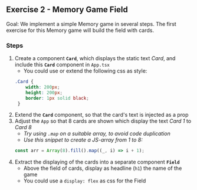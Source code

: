 ## Exercise 2 - Memory Game Field
Goal: We implement a simple Memory game in several steps. The first exercise for this Memory game will build the field with cards.


### Steps
1. Create a component **`Card`**, which displays the static text *Card*, and include this **`Card`** component in `App.tsx`
   * You could use or extend the following css as style:
    ```css
    .Card {
        width: 200px;
        height: 200px;
        border: 1px solid black;
     }
    ```
2. Extend the **`Card`** component, so that the card's text is injected as a prop
3. Adjust the `App` so that 8  cards are shown which display the text *Card 1* to *Card 8*
   * *Try using `.map` on a suitable array, to avoid code duplication*
   * *Use this snippet to create a JS-array from 1 to 8:*
    ```js
    const arr = Array(8).fill().map((_, i) => i + 1);
    ```
4. Extract the displaying of the cards into a separate component **`Field`**
   * Above the field of cards, display as headline (`h1`) the name of the game
   * You could use a `display: flex` as css for the Field